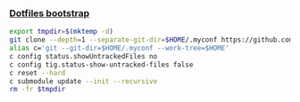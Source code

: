 ### [Dotfiles bootstrap](https://postimg.cc/WDXn3bsC)

```sh
export tmpdir=$(mktemp -d)
git clone --depth=1 --separate-git-dir=$HOME/.myconf https://github.com/vbauerster/myconf $tmpdir
alias c='git --git-dir=$HOME/.myconf --work-tree=$HOME'
c config status.showUntrackedFiles no
c config tig.status-show-untracked-files false
c reset --hard
c submodule update --init --recursive
rm -fr $tmpdir
```
